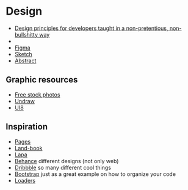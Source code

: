 # Design
- [Design principles for developers taught in a non-pretentious, non-bullshitty way](https://designacademy.io/)
- [](https://client-portal.io/)
- [Figma](https://www.figma.com/)
- [Sketch](https://www.sketchapp.com/)
- [Abstract](https://www.goabstract.com/)
## Graphic resources
- [Free stock photos](https://www.pexels.com/)
- [Undraw](https://undraw.co/)
- [UI8](https://ui8.net/?rel=leda)
## Inspiration
- [Pages](https://www.pages.xyz/)
- [Land-book](https://land-book.com/)
- [Lapa](https://www.lapa.ninja/)
- [Behance](https://www.behance.net/) different designs (not only web)
- [Dribbble](https://dribbble.com/) so many different cool things
- [Bootstrap](http://getbootstrap.com/) just as a great example on how to organize your code
- [Loaders](https://codepen.io/anon/pen/zZBBYM)
